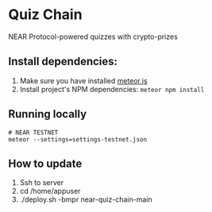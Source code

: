 # Quiz Chain

NEAR Protocol-powered quizzes with crypto-prizes

## Install dependencies:

1. Make sure you have installed [meteor.js](https://www.meteor.com/developers/install)
2. Install project's NPM dependencies: `meteor npm install`

## Running locally

```shell
# NEAR TESTNET
meteor --settings=settings-testnet.json
```

## How to update

1. Ssh to server
2. cd /home/appuser
3. ./deploy.sh -bmpr near-quiz-chain-main
